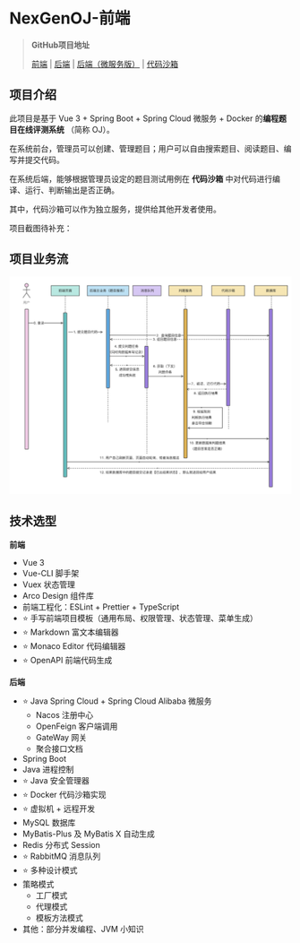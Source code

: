 # NexGenOJ-前端

> **GitHub项目地址**
>
> [前端](https://github.com/codehev/oj-frontend) | [后端](https://github.com/codehev/oj-backend) | [后端（微服务版）](https://github.com/codehev/oj-backend-microservice) | [代码沙箱](https://github.com/codehev/oj-code-sandbox)

## 项目介绍

此项目是基于 Vue 3 + Spring Boot + Spring Cloud 微服务 + Docker 的**编程题目在线评测系统** （简称 OJ）。

在系统前台，管理员可以创建、管理题目；用户可以自由搜索题目、阅读题目、编写并提交代码。

在系统后端，能够根据管理员设定的题目测试用例在 **代码沙箱** 中对代码进行编译、运行、判断输出是否正确。

其中，代码沙箱可以作为独立服务，提供给其他开发者使用。



项目截图待补充：



## 项目业务流

![17c059bc-ed9c-462b-bb01-35a6285f43ce](image/README/17c059bc-ed9c-462b-bb01-35a6285f43ce-1729605368404-1.png)

## 技术选型

**前端**

- Vue 3
- Vue-CLI 脚手架
- Vuex 状态管理
- Arco Design 组件库
- 前端工程化：ESLint + Prettier + TypeScript
- ⭐️ 手写前端项目模板（通用布局、权限管理、状态管理、菜单生成）
- ⭐️ Markdown 富文本编辑器
- ⭐️ Monaco Editor 代码编辑器
- ⭐️ OpenAPI 前端代码生成



**后端**

- ⭐️ Java Spring Cloud + Spring Cloud Alibaba 微服务 
  - Nacos 注册中心
  - OpenFeign 客户端调用
  - GateWay 网关
  - 聚合接口文档
- Spring Boot
- Java 进程控制
- ⭐️ Java 安全管理器
- ⭐️ Docker 代码沙箱实现
- ⭐️ 虚拟机 + 远程开发
- MySQL 数据库
- MyBatis-Plus 及 MyBatis X 自动生成
- Redis 分布式 Session
- ⭐️ RabbitMQ 消息队列
- ⭐️ 多种设计模式 
- 策略模式
  - 工厂模式
  - 代理模式
  - 模板方法模式
- 其他：部分并发编程、JVM 小知识
